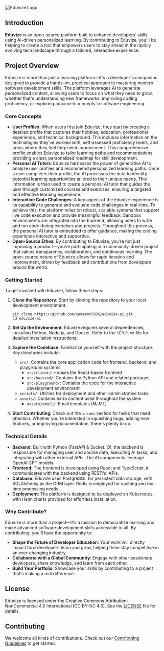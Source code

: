 ![Eduvize Logo](https://github.com/user-attachments/assets/30ac9425-b080-42ce-8c98-ef0a0eed8b3b)
## Introduction
**Eduvize** is an open-source platform built to enhance developers' skills using AI-driven personalized learning. By contributing to Eduvize, you'll be helping to create a tool that empowers users to stay ahead in the rapidly evolving tech landscape through a tailored, interactive experience.

## Project Overview

Eduvize is more than just a learning platform—it's a developer's companion designed to provide a hands-on, practical approach to mastering modern software development skills. The platform leverages AI to generate personalized content, allowing users to focus on what they need to grow, whether that's understanding new frameworks, improving coding proficiency, or exploring advanced concepts in software engineering.

### Core  Concepts

- **User Profiles**: When users first join Eduvize, they start by creating a detailed profile that captures their hobbies, education, professional experience, and technical background. This includes information on the technologies they've worked with, self-assessed proficiency levels, and areas where they feel they need improvement. This comprehensive profile enables Eduvize to tailor learning paths and recommendations, providing a clear, personalized roadmap for skill development.
- **Personal AI Tutors**: Eduvize harnesses the power of generative AI to analyze user profiles and recommend personalized learning paths. Once a user completes their profile, the AI processes the data to identify potential learning opportunities tailored to their unique needs. This information is then used to create a personal AI tutor that guides the user through customized courses and exercises, ensuring a targeted and effective learning experience.
- **Interactive Code Challenges**: A key aspect of the Eduvize experience is its capability to generate and evaluate code challenges in real-time. To achieve this, the platform relies on robust, scalable systems that support live code execution and provide meaningful feedback. Sandbox environments are integrated into the backend, allowing users to write and run code during exercises and projects. Throughout this process, the personal AI tutor is embedded to offer guidance, making the coding experience interactive and supportive.
- **Open-Source Ethos**: By contributing to Eduvize, you're not just improving a product—you're participating in a community-driven project that values transparency, collaboration, and continuous learning. The open-source nature of Eduvize allows for rapid iteration and improvement, driven by feedback and contributions from developers around the world.

### Getting Started

To get involved with Eduvize, follow these steps:

1. **Clone the Repository**: Start by cloning the repository to your local development environment.

   ```
   git clone https://github.com/cameron5906/eduvize-ai.git
   cd eduvize-ai
   ```

2. **Set Up the Environment**: Eduvize requires several dependencies, including Python, Node.js, and Docker. Refer to the `SETUP.md` file for detailed installation instructions.

3. **Explore the Codebase**: Familiarize yourself with the project structure. Key directories include:

   - `src/`: Contains the core application code for frontend, backend, and playground systems
     - `src/client/`: Houses the React-based frontend
     - `src/backend/`: Contains the Python API and related packages
     - `src/playground/`: Contains the code for the interactive development environment
   - `scripts/`: Utilities for deployment and other administrative tasks.
   - `assets/`: Contains extra content used throughout the system
     - `assets/email/`: Email templates (MJML)

4. **Start Contributing**: Check out the `issues` section for tasks that need attention. Whether you're interested in squashing bugs, adding new features, or improving documentation, there's plenty to do.

### Technical Details

- **Backend**: Built with Python (FastAPI & Socket.IO), the backend is responsible for managing user and course data, executing AI tasks, and integrating with other external APIs. The AI components leverage OpenAI GPT models.
- **Frontend**: The frontend is developed using React and TypeScript, it communicates with the backend using RESTful APIs.
- **Database**: Eduvize uses PostgreSQL for persistent data storage, with SQLAlchemy as the ORM layer. Redis is employed for caching and real-time processing needs.
- **Deployment**: The platform is designed to be deployed on Kubernetes, with Helm charts provided for effortless installation.

### Why  Contribute?

Eduvize is more than a project—it's a mission to democratize learning and make advanced software development skills accessible to all. By contributing, you'll have the opportunity to:

- **Shape the Future of Developer Education**: Your work will directly impact how developers learn and grow, helping them stay competitive in an ever-changing industry.
- **Collaborate with a Global Community**: Engage with other passionate developers, share knowledge, and learn from each other.
- **Build Your Portfolio**: Showcase your skills by contributing to a project that's making a real difference.

## License

Eduvize is licensed under the Creative Commons Attribution-NonCommercial 4.0 International (CC BY-NC 4.0). See the [LICENSE](LICENSE.md) file for details.

## Contributing

We welcome all kinds of contributions. Check out our [Contributing Guidelines](CONTRIBUTING.md) to get started.
